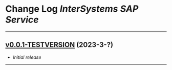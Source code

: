# Change Log _InterSystems SAP Service_

---

## [v0.0.1-TESTVERSION](https://github.com/phil1436/intersystems-sap-service/tree/0.0.1) (2023-3-?)

-   _Initial release_

---
